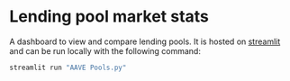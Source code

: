 # Lending pool market stats

A dashboard to view and compare lending pools. It is hosted on [streamlit](https://bizzyvinci-lending-pool-market-stats-aavepools-liokp5.streamlit.app/) and can be run locally with the following command:

```sh
streamlit run "AAVE Pools.py"
```
